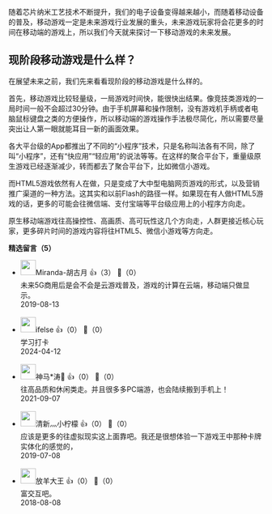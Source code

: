 随着芯片纳米工艺技术不断提升，我们的电子设备变得越来越小，而随着移动设备的普及，移动游戏一定是未来游戏行业发展的重头，未来游戏玩家将会花更多的时间在移动端的游戏上，所以我们今天就来探讨一下移动游戏的未来发展。

## 现阶段移动游戏是什么样？

在展望未来之前，我们先来看看现阶段的移动游戏是什么样的。

首先，移动游戏比较轻量级，一局游戏时间快，能很快出结果。像竞技类游戏的一局时间一般不会超过30分钟。由于手机屏幕和操作限制，没有游戏机手柄或者电脑鼠标键盘之类的方便操作，所以移动端的游戏操作手法极尽简化，所以需要尽量突出让人第一眼就能耳目一新的画面效果。

各大平台级的App都推出了不同的“小程序”技术，只是名称叫法各有不同，除了叫“小程序”，还有“快应用”“轻应用”的说法等等。在这样的聚合平台下，重量级原生游戏已经逐渐减少，转而都去了聚合平台下，比如微信小游戏。

而HTML5游戏依然有人在做，只是变成了大中型电脑网页游戏的形式，以及营销推广渠道的一种方法。这其实和以前Flash的路径一样。如果现在有人做HTML5游戏的话，更多的可能会往微信端、支付宝端等平台级应用上的小程序方向走。

原生移动端游戏往高操控性、高画质、高可玩性这几个方向走，人群更接近核心玩家，更多碎片时间的游戏内容将往HTML5、微信小游戏等方向走。
<div><strong>精选留言（5）</strong></div><ul>
<li><img src="https://static001.geekbang.org/account/avatar/00/13/ef/a6/a73b86fc.jpg" width="30px"><span>Miranda-胡古月</span> 👍（3） 💬（0）<div>未来5G商用后是会不会是云游戏普及，游戏的计算在云端，移动端只做显示。</div>2019-08-13</li><br/><li><img src="https://static001.geekbang.org/account/avatar/00/26/eb/d7/90391376.jpg" width="30px"><span>ifelse</span> 👍（0） 💬（0）<div>学习打卡</div>2024-04-12</li><br/><li><img src="https://static001.geekbang.org/account/avatar/00/10/5f/ec/337077d5.jpg" width="30px"><span>神马*涛💋</span> 👍（0） 💬（0）<div>往高品质和休闲类走。并且很多多PC端游，也会陆续搬到手机上！</div>2021-09-07</li><br/><li><img src="https://static001.geekbang.org/account/avatar/00/10/fd/f3/77223a8c.jpg" width="30px"><span>清新灬小柠檬</span> 👍（0） 💬（0）<div>应该是更多的往虚拟现实这上面靠吧。我还是很想体验一下游戏王中那种卡牌实体化的感觉的，</div>2019-07-08</li><br/><li><img src="https://static001.geekbang.org/account/avatar/00/0f/fd/f7/8c78c31d.jpg" width="30px"><span>放羊大王</span> 👍（0） 💬（0）<div>富交互吧。</div>2018-08-08</li><br/>
</ul>